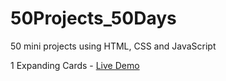 # 50Projects_50Days
50 mini projects using HTML, CSS and JavaScript

1  Expanding Cards - [Live Demo](https://m-yash95.github.io/50Projects_50Days/1.Expanding%20Cards)
